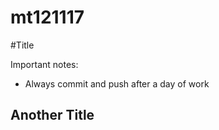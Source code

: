 mt121117
========

#Title

Important notes:
- Always commit and push after a day of work

## Another Title
